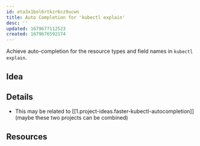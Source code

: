 ```yaml
---
id: eta3x1bol6rtkzr6cz9ucwn
title: Auto Completion for 'kubectl explain'
desc: ''
updated: 1679677112523
created: 1679676592174
---
```


Achieve auto-completion for the resource types and field names in `kubectl explain`.

## Idea

## Details

- This may be related to [[1.project-ideas.faster-kubectl-autocompletion]] (maybe these two projects can be combined)

## Resources